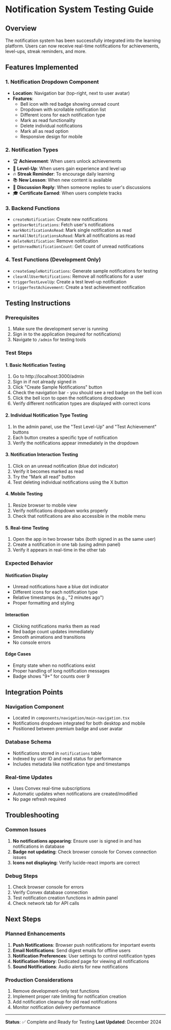 # Notification System Testing Guide

## Overview
The notification system has been successfully integrated into the learning platform. Users can now receive real-time notifications for achievements, level-ups, streak reminders, and more.

## Features Implemented

### 1. Notification Dropdown Component
- **Location**: Navigation bar (top-right, next to user avatar)
- **Features**:
  - Bell icon with red badge showing unread count
  - Dropdown with scrollable notification list
  - Different icons for each notification type
  - Mark as read functionality
  - Delete individual notifications
  - Mark all as read option
  - Responsive design for mobile

### 2. Notification Types
- 🏆 **Achievement**: When users unlock achievements
- 🎉 **Level-Up**: When users gain experience and level up
- 🔥 **Streak Reminder**: To encourage daily learning
- 📚 **New Lesson**: When new content is available
- 💬 **Discussion Reply**: When someone replies to user's discussions
- 🎓 **Certificate Earned**: When users complete tracks

### 3. Backend Functions
- `createNotification`: Create new notifications
- `getUserNotifications`: Fetch user's notifications
- `markNotificationAsRead`: Mark single notification as read
- `markAllNotificationsAsRead`: Mark all notifications as read
- `deleteNotification`: Remove notification
- `getUnreadNotificationCount`: Get count of unread notifications

### 4. Test Functions (Development Only)
- `createSampleNotifications`: Generate sample notifications for testing
- `clearAllUserNotifications`: Remove all notifications for a user
- `triggerTestLevelUp`: Create a test level-up notification
- `triggerTestAchievement`: Create a test achievement notification

## Testing Instructions

### Prerequisites
1. Make sure the development server is running
2. Sign in to the application (required for notifications)
3. Navigate to `/admin` for testing tools

### Test Steps

#### 1. Basic Notification Testing
1. Go to http://localhost:3000/admin
2. Sign in if not already signed in
3. Click "Create Sample Notifications" button
4. Check the navigation bar - you should see a red badge on the bell icon
5. Click the bell icon to open the notifications dropdown
6. Verify different notification types are displayed with correct icons

#### 2. Individual Notification Type Testing
1. In the admin panel, use the "Test Level-Up" and "Test Achievement" buttons
2. Each button creates a specific type of notification
3. Verify the notifications appear immediately in the dropdown

#### 3. Notification Interaction Testing
1. Click on an unread notification (blue dot indicator)
2. Verify it becomes marked as read
3. Try the "Mark all read" button
4. Test deleting individual notifications using the X button

#### 4. Mobile Testing
1. Resize browser to mobile view
2. Verify notifications dropdown works properly
3. Check that notifications are also accessible in the mobile menu

#### 5. Real-time Testing
1. Open the app in two browser tabs (both signed in as the same user)
2. Create a notification in one tab (using admin panel)
3. Verify it appears in real-time in the other tab

### Expected Behavior

#### Notification Display
- Unread notifications have a blue dot indicator
- Different icons for each notification type
- Relative timestamps (e.g., "2 minutes ago")
- Proper formatting and styling

#### Interaction
- Clicking notifications marks them as read
- Red badge count updates immediately
- Smooth animations and transitions
- No console errors

#### Edge Cases
- Empty state when no notifications exist
- Proper handling of long notification messages
- Badge shows "9+" for counts over 9

## Integration Points

### Navigation Component
- Located in `components/navigation/main-navigation.tsx`
- Notifications dropdown integrated for both desktop and mobile
- Positioned between premium badge and user avatar

### Database Schema
- Notifications stored in `notifications` table
- Indexed by user ID and read status for performance
- Includes metadata like notification type and timestamps

### Real-time Updates
- Uses Convex real-time subscriptions
- Automatic updates when notifications are created/modified
- No page refresh required

## Troubleshooting

### Common Issues
1. **No notifications appearing**: Ensure user is signed in and has notifications in database
2. **Badge not updating**: Check browser console for Convex connection issues
3. **Icons not displaying**: Verify lucide-react imports are correct

### Debug Steps
1. Check browser console for errors
2. Verify Convex database connection
3. Test notification creation functions in admin panel
4. Check network tab for API calls

## Next Steps

### Planned Enhancements
1. **Push Notifications**: Browser push notifications for important events
2. **Email Notifications**: Send digest emails for offline users
3. **Notification Preferences**: User settings to control notification types
4. **Notification History**: Dedicated page for viewing all notifications
5. **Sound Notifications**: Audio alerts for new notifications

### Production Considerations
1. Remove development-only test functions
2. Implement proper rate limiting for notification creation
3. Add notification cleanup for old read notifications
4. Monitor notification delivery performance

---

**Status**: ✅ Complete and Ready for Testing
**Last Updated**: December 2024
